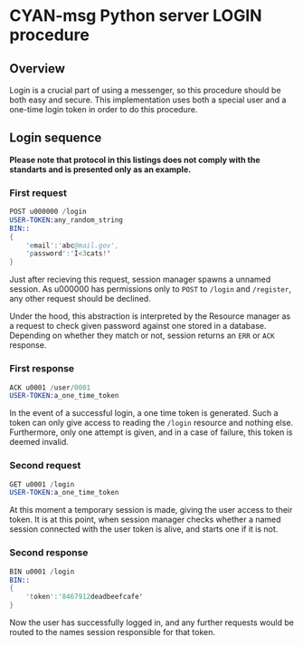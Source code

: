 CYAN-msg Python server LOGIN procedure
======================================

Overview
--------

Login is a crucial part of using a messenger, so this procedure should be both easy and secure. This implementation uses both a special user and a one-time login token in order to do this procedure.

Login sequence
--------------

**Please note that protocol in this listings does not comply with the standarts and is presented only as an example.**

### First request

```s
POST u000000 /login
USER-TOKEN:any_random_string
BIN::
{
    'email':'abc@mail.gov',
    'password':'I<3cats!'
}
```

Just after recieving this request, session manager spawns a unnamed session. As u000000 has permissions only to `POST` to `/login` and `/register`, any other request should be declined.

Under the hood, this abstraction is interpreted by the Resource manager as a request to check given password against one stored in a database. Depending on whether they match or not, session returns an `ERR` or `ACK` response.

### First response

```s
ACK u0001 /user/0001
USER-TOKEN:a_one_time_token
```

In the event of a successful login, a one time token is generated. Such a token can only give access to reading the `/login` resource and nothing else. Furthermore, only one attempt is given, and in a case of failure, this token is deemed invalid.

### Second request

```s
GET u0001 /login
USER-TOKEN:a_one_time_token
```

At this moment a temporary session is made, giving the user access to their token. It is at this point, when session manager checks whether a named session connected with the user token is alive, and starts one if it is not.

### Second response

```s
BIN u0001 /login
BIN::
{
    'token':'8467912deadbeefcafe'
}
```

Now the user has successfully logged in, and any further requests would be routed to the names session responsible for that token.
